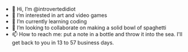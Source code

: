 - 👋 Hi, I’m @introvertedidiot
- 👀 I’m interested in art and video games
- 🌱 I’m currently learning coding 
- 💞️ I’m looking to collaborate on making a solid bowl of spaghetti
- 📫 How to reach me: put a note in a bottle and throw it into the sea. I'll get back to you in 13 to 57 business days.

<!---
introvertedidiot/introvertedidiot is a ✨ special ✨ repository because its `README.md` (this file) appears on your GitHub profile.
You can click the Preview link to take a look at your changes.
--->
